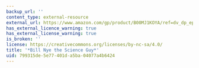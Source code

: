 ```yaml
---
backup_url: ''
content_type: external-resource
external_url: https://www.amazon.com/gp/product/B00MJ1KOYA/ref=dv_dp_ep9
has_external_licence_warning: true
has_external_license_warning: true
is_broken: ''
license: https://creativecommons.org/licenses/by-nc-sa/4.0/
title: '*Bill Nye the Science Guy*'
uid: 799315de-5e77-401d-a5ba-04077a4b6424
---
```

